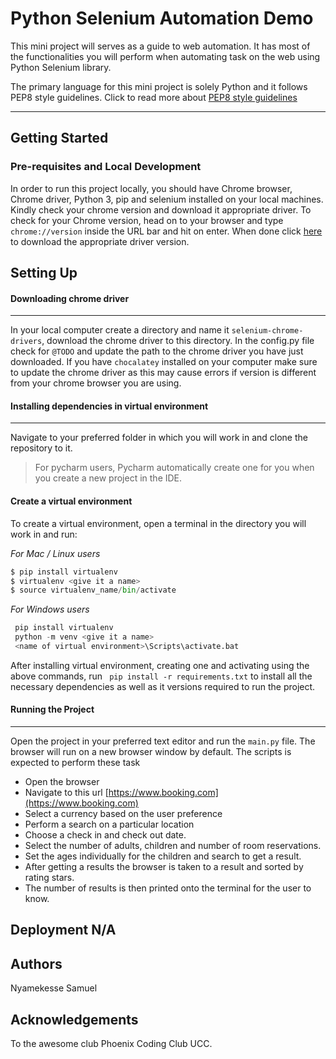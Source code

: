 # Python Selenium Automation Demo

This mini project will serves as a guide to web automation. It has most of the functionalities you will perform when automating task on the web using Python Selenium library.

The primary language for this mini project is solely Python and it follows PEP8 style guidelines.
Click to read more about [PEP8 style guidelines](https://www.python.org/dev/peps/pep-0008/)

---

## Getting Started

### Pre-requisites and Local Development

In order to run this project locally, you should have Chrome browser, Chrome driver, Python 3, pip and selenium installed on your local machines.
Kindly check your chrome version and download it appropriate driver.
To check for your Chrome version, head on to your browser and type ` chrome://version` inside the URL bar and hit on enter. When done click [here](https://chromedriver.chromium.org/downloads) to download the appropriate driver version.

## Setting Up

#### Downloading chrome driver

---

In your local computer create a directory and name it `selenium-chrome-drivers`, download the chrome driver to this directory. In the config.py file check for `@TODO` and update the path to the chrome driver you have just downloaded.
If you have `chocalatey` installed on your computer make sure to update the chrome driver as this may cause errors if version is different from your chrome browser you are using.

#### Installing dependencies in virtual environment

---

Navigate to your preferred folder in which you will work in and clone the repository to it.

> For pycharm users, Pycharm automatically create one for you when you create a new project in the IDE.

#### Create a virtual environment

To create a virtual environment, open a terminal in the directory you will work in and run:

_For Mac / Linux users_

```python
$ pip install virtualenv
$ virtualenv <give it a name>
$ source virtualenv_name/bin/activate
```

_For Windows users_

```python
 pip install virtualenv
 python -m venv <give it a name>
 <name of virtual environment>\Scripts\activate.bat
```

After installing virtual environment, creating one and activating using the above commands, run ` pip install -r requirements.txt` to install all the necessary dependencies as well as it versions required to run the project.

#### Running the Project

---

Open the project in your preferred text editor and run the `main.py` file.
The browser will run on a new browser window by default.
The scripts is expected to perform these task

- Open the browser
- Navigate to this url [https://www.booking.com](https://www.booking.com)
- Select a currency based on the user preference
- Perform a search on a particular location
- Choose a check in and check out date.
- Select the number of adults, children and number of room reservations.
- Set the ages individually for the children and search to get a result.
- After getting a results the browser is taken to a result and sorted by rating stars.
- The number of results is then printed onto the terminal for the user to know.

## Deployment N/A

## Authors

Nyamekesse Samuel

## Acknowledgements

To the awesome club Phoenix Coding Club UCC.
